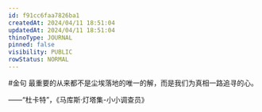 ```yaml
---
id: f91cc6faa7826ba1
createdAt: 2024/04/11 18:51:04
updatedAt: 2024/04/11 18:51:04
thinoType: JOURNAL
pinned: false
visibility: PUBLIC
rowStatus: NORMAL
---
```

#金句 最重要的从来都不是尘埃落地的唯一的解，而是我们为真相一路追寻的心。

——“杜卡特”，《马库斯·灯塔集-小小调查员》